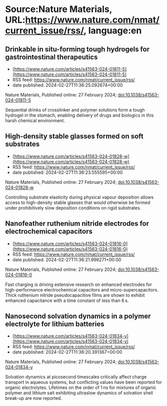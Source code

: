 # Source:Nature Materials, URL:https://www.nature.com/nmat/current_issue/rss/, language:en

## Drinkable in situ-forming tough hydrogels for gastrointestinal therapeutics
 - [https://www.nature.com/articles/s41563-024-01811-5](https://www.nature.com/articles/s41563-024-01811-5)
 - RSS feed: https://www.nature.com/nmat/current_issue/rss/
 - date published: 2024-02-27T11:36:25.092674+00:00

<p>Nature Materials, Published online: 27 February 2024; <a href="https://www.nature.com/articles/s41563-024-01811-5">doi:10.1038/s41563-024-01811-5</a></p>Sequential drinks of crosslinker and polymer solutions form a tough hydrogel in the stomach, enabling delivery of drugs and biologics in this harsh chemical environment.

## High-density stable glasses formed on soft substrates
 - [https://www.nature.com/articles/s41563-024-01828-w](https://www.nature.com/articles/s41563-024-01828-w)
 - RSS feed: https://www.nature.com/nmat/current_issue/rss/
 - date published: 2024-02-27T11:36:23.555595+00:00

<p>Nature Materials, Published online: 27 February 2024; <a href="https://www.nature.com/articles/s41563-024-01828-w">doi:10.1038/s41563-024-01828-w</a></p>Controlling substrate elasticity during physical vapour deposition allows access to high-density stable glasses that would otherwise be formed under prohibitively slow deposition conditions on rigid substrates.

## Nanofeather ruthenium nitride electrodes for electrochemical capacitors
 - [https://www.nature.com/articles/s41563-024-01816-0](https://www.nature.com/articles/s41563-024-01816-0)
 - RSS feed: https://www.nature.com/nmat/current_issue/rss/
 - date published: 2024-02-27T11:36:21.996271+00:00

<p>Nature Materials, Published online: 27 February 2024; <a href="https://www.nature.com/articles/s41563-024-01816-0">doi:10.1038/s41563-024-01816-0</a></p>Fast charging is driving extensive research on enhanced electrodes for high-performance electrochemical capacitors and micro-supercapacitors. Thick ruthenium nitride pseudocapacitive films are shown to exhibit enhanced capacitance with a time constant of less than 6 s.

## Nanosecond solvation dynamics in a polymer electrolyte for lithium batteries
 - [https://www.nature.com/articles/s41563-024-01834-y](https://www.nature.com/articles/s41563-024-01834-y)
 - RSS feed: https://www.nature.com/nmat/current_issue/rss/
 - date published: 2024-02-27T11:36:20.391367+00:00

<p>Nature Materials, Published online: 27 February 2024; <a href="https://www.nature.com/articles/s41563-024-01834-y">doi:10.1038/s41563-024-01834-y</a></p>Solvation dynamics at picosecond timescales critically affect charge transport in aqueous systems, but conflicting values have been reported for organic electrolytes. Lifetimes on the order of 1 ns for mixtures of organic polymer and lithium salt exhibiting ultraslow dynamics of solvation shell break-up are now reported.


